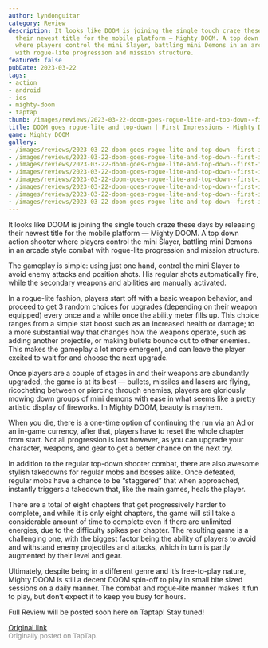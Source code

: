 ```yaml
---
author: lyndonguitar
category: Review
description: It looks like DOOM is joining the single touch craze these days by releasing
  their newest title for the mobile platform — Mighty DOOM. A top down action shooter
  where players control the mini Slayer, battling mini Demons in an arcade style combat
  with rogue-lite progression and mission structure.
featured: false
pubDate: 2023-03-22
tags:
- action
- android
- ios
- mighty-doom
- taptap
thumb: /images/reviews/2023-03-22-doom-goes-rogue-lite-and-top-down--first-impressions---mighty-doom-0.avif
title: DOOM goes rogue-lite and top-down | First Impressions - Mighty DOOM
game: Mighty DOOM
gallery:
- /images/reviews/2023-03-22-doom-goes-rogue-lite-and-top-down--first-impressions---mighty-doom-0.avif
- /images/reviews/2023-03-22-doom-goes-rogue-lite-and-top-down--first-impressions---mighty-doom-1.avif
- /images/reviews/2023-03-22-doom-goes-rogue-lite-and-top-down--first-impressions---mighty-doom-2.avif
- /images/reviews/2023-03-22-doom-goes-rogue-lite-and-top-down--first-impressions---mighty-doom-3.avif
- /images/reviews/2023-03-22-doom-goes-rogue-lite-and-top-down--first-impressions---mighty-doom-4.avif
- /images/reviews/2023-03-22-doom-goes-rogue-lite-and-top-down--first-impressions---mighty-doom-5.avif
- /images/reviews/2023-03-22-doom-goes-rogue-lite-and-top-down--first-impressions---mighty-doom-6.avif
- /images/reviews/2023-03-22-doom-goes-rogue-lite-and-top-down--first-impressions---mighty-doom-7.avif
---
```

It looks like DOOM is joining the single touch craze these days by releasing their newest title for the mobile platform — Mighty DOOM. A top down action shooter where players control the mini Slayer, battling mini Demons in an arcade style combat with rogue-lite progression and mission structure.

The gameplay is simple: using just one hand, control the mini Slayer to avoid enemy attacks and position shots. His regular shots automatically fire, while the secondary weapons and abilities are manually activated.

In a rogue-lite fashion, players start off with a basic weapon behavior, and proceed to get 3 random choices for upgrades (depending on their weapon equipped) every once and a while once the ability meter fills up. This choice ranges from a simple stat boost such as an increased health or damage; to a more substantial way that changes how the weapons operate, such as adding another projectile, or making bullets bounce out to other enemies. This makes the gameplay a lot more emergent, and can leave the player excited to wait for and choose the next upgrade.

Once players are a couple of stages in and their weapons are abundantly upgraded, the game is at its best — bullets, missiles and lasers are flying, ricocheting between or piercing through enemies, players are gloriously mowing down groups of mini demons with ease in what seems like a pretty artistic display of fireworks. In Mighty DOOM, beauty is mayhem.

When you die, there is a one-time option of continuing the run via an Ad or an in-game currency, after that, players have to reset the whole chapter from start. Not all progression is lost however, as you can upgrade your character, weapons, and gear to get a better chance on the next try.

In addition to the regular top-down shooter combat, there are also awesome stylish takedowns for regular mobs and bosses alike. Once defeated, regular mobs have a chance to be “staggered” that when approached, instantly triggers a takedown that, like the main games, heals the player.

There are a total of eight chapters that get progressively harder to complete, and while it is only eight chapters, the game will still take a considerable amount of time to complete even if there are unlimited energies, due to the difficulty spikes per chapter. The resulting game is a challenging one, with the biggest factor being the ability of players to avoid and withstand enemy projectiles and attacks, which in turn is partly augmented by their level and gear.

Ultimately, despite being in a different genre and it’s free-to-play nature, Mighty DOOM is still a decent DOOM spin-off to play in small bite sized sessions on a daily manner. The combat and rogue-lite manner makes it fun to play, but don’t expect it to keep you busy for hours.

Full Review will be posted soon here on Taptap! Stay tuned!

[Original link](https://www.taptap.io/post/4869229)<br><span style="font-size: 0.95em; color: #888;">Originally posted on TapTap.</span>